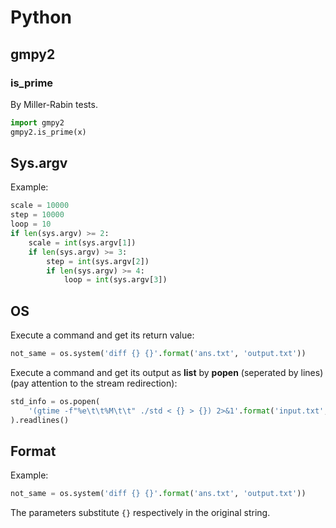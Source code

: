 # Python

## gmpy2

### is_prime

By Miller-Rabin tests.

```python
import gmpy2
gmpy2.is_prime(x)
```

## Sys.argv

Example:

```python
scale = 10000
step = 10000
loop = 10
if len(sys.argv) >= 2:
    scale = int(sys.argv[1])
    if len(sys.argv) >= 3:
        step = int(sys.argv[2])
        if len(sys.argv) >= 4:
            loop = int(sys.argv[3])
```

## OS

Execute a command and get its return value:

```python
not_same = os.system('diff {} {}'.format('ans.txt', 'output.txt'))
```

Execute a command and get its output as **list** by **popen** (seperated by lines) (pay attention to the stream redirection):

```python
std_info = os.popen(
    '(gtime -f"%e\t\t%M\t\t" ./std < {} > {}) 2>&1'.format('input.txt', 'ans.txt')
).readlines()
```

## Format

Example:

```python
not_same = os.system('diff {} {}'.format('ans.txt', 'output.txt'))
```

The parameters substitute `{}` respectively in the original string.